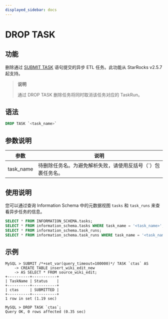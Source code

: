 ```yaml
---
displayed_sidebar: docs
---
```


# DROP TASK

## 功能

删除通过 [SUBMIT TASK](SUBMIT_TASK.md) 语句提交的异步 ETL 任务。此功能从 StarRocks v2.5.7 起支持。

> **说明**
>
> 通过 DROP TASK 删除任务将同时取消该任务对应的 TaskRun。

## 语法

```SQL
DROP TASK `<task_name>`
```

## 参数说明

| **参数**  | **说明**       |
| --------- | -------------- |
| task_name | 待删除任务名。为避免解析失败，请使用反括号（`）包裹任务名。 |

## 使用说明

您可以通过查询 Information Schema 中的元数据视图 `tasks` 和 `task_runs` 来查看异步任务的信息。

```SQL
SELECT * FROM INFORMATION_SCHEMA.tasks;
SELECT * FROM information_schema.tasks WHERE task_name = '<task_name>';
SELECT * FROM information_schema.task_runs;
SELECT * FROM information_schema.task_runs WHERE task_name = '<task_name>';
```

## 示例

```Plain
MySQL > SUBMIT /*+set_var(query_timeout=100000)*/ TASK `ctas` AS
    -> CREATE TABLE insert_wiki_edit_new
    -> AS SELECT * FROM source_wiki_edit;
+----------+-----------+
| TaskName | Status    |
+----------+-----------+
| ctas     | SUBMITTED |
+----------+-----------+
1 row in set (1.19 sec)

MySQL > DROP TASK `ctas`;
Query OK, 0 rows affected (0.35 sec)
```
